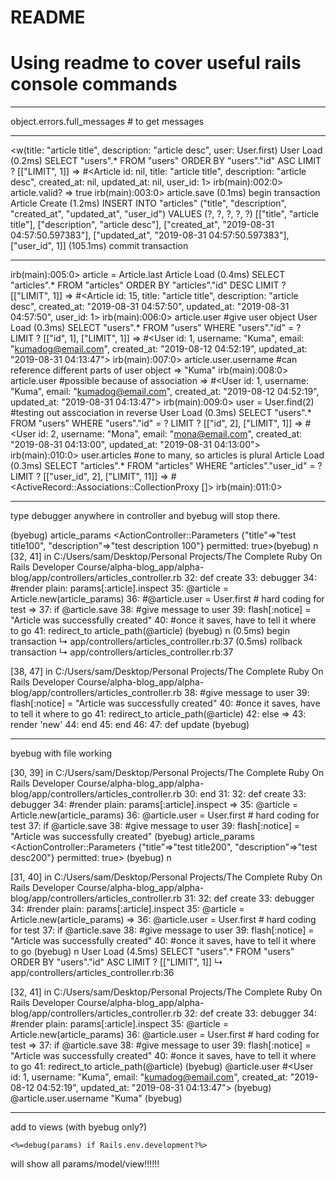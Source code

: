 # README

# Using readme to cover useful rails console commands

*******************************************

object.errors.full_messages # to get messages

*******************************************

<w(title: "article title", description: "article desc", user: User.first)
  User Load (0.2ms)  SELECT  "users".* FROM "users" ORDER BY "users"."id" ASC LIMIT ?  [["LIMIT", 1]]
=> #<Article id: nil, title: "article title", description: "article desc", created_at: nil, updated_at: nil, user_id: 1>
irb(main):002:0> article.valid?
=> true
irb(main):003:0> article.save
   (0.1ms)  begin transaction
  Article Create (1.2ms)  INSERT INTO "articles" ("title", "description", "created_at", "updated_at", "user_id") VALUES (?, ?, ?, ?, ?)  [["title", "article title"], ["description", "article desc"], ["created_at", "2019-08-31 04:57:50.597383"], ["updated_at", "2019-08-31 04:57:50.597383"], ["user_id", 1]]
   (105.1ms)  commit transaction

*******************************************

irb(main):005:0> article = Article.last
  Article Load (0.4ms)  SELECT  "articles".* FROM "articles" ORDER BY "articles"."id" DESC LIMIT ?  [["LIMIT", 1]]
=> #<Article id: 15, title: "article title", description: "article desc", created_at: "2019-08-31 04:57:50", updated_at: "2019-08-31 04:57:50", user_id: 1>
irb(main):006:0> article.user #give user object
  User Load (0.3ms)  SELECT  "users".* FROM "users" WHERE "users"."id" = ? LIMIT ?  [["id", 1], ["LIMIT", 1]]
=> #<User id: 1, username: "Kuma", email: "kumadog@email.com", created_at: "2019-08-12 04:52:19", updated_at: "2019-08-31 04:13:47">
irb(main):007:0> article.user.username #can reference different parts of user object
=> "Kuma"
irb(main):008:0> article.user #possible because of association
=> #<User id: 1, username: "Kuma", email: "kumadog@email.com", created_at: "2019-08-12 04:52:19", updated_at: "2019-08-31 04:13:47">
irb(main):009:0> user = User.find(2) #testing out asscociation in reverse
  User Load (0.3ms)  SELECT  "users".* FROM "users" WHERE "users"."id" = ? LIMIT ?  [["id", 2], ["LIMIT", 1]]
=> #<User id: 2, username: "Mona", email: "mona@email.com", created_at: "2019-08-31 04:13:00", updated_at: "2019-08-31 04:13:00">
irb(main):010:0> user.articles #one to many, so articles is plural
  Article Load (0.3ms)  SELECT  "articles".* FROM "articles" WHERE "articles"."user_id" = ? LIMIT ?  [["user_id", 2], ["LIMIT", 11]]
=> #<ActiveRecord::Associations::CollectionProxy []>
irb(main):011:0>

*******************************************

type debugger anywhere in controller and byebug will stop there.

(byebug) article_params
<ActionController::Parameters {"title"=>"test title100", "description"=>"test description 100"} permitted: true>(byebug) n
[32, 41] in C:/Users/sam/Desktop/Personal Projects/The Complete Ruby On Rails Developer Course/alpha-blog_app/alpha-blog/app/controllers/articles_controller.rb   32:   def create
   33:     debugger
   34:     #render plain: params[:article].inspect
   35:     @article = Article.new(article_params)   36:     #@article.user = User.first # hard coding for test
=> 37:     if @article.save
   38:     #give message to user
   39:       flash[:notice] = "Article was successfully created"
   40:     #once it saves, have to tell it where to go
   41:       redirect_to article_path(@article)
(byebug) n
   (0.5ms)  begin transaction
  ↳ app/controllers/articles_controller.rb:37
   (0.5ms)  rollback transaction
  ↳ app/controllers/articles_controller.rb:37

[38, 47] in C:/Users/sam/Desktop/Personal Projects/The Complete Ruby On Rails Developer Course/alpha-blog_app/alpha-blog/app/controllers/articles_controller.rb
   38:     #give message to user
   39:       flash[:notice] = "Article was successfully created"
   40:     #once it saves, have to tell it where to go
   41:       redirect_to article_path(@article)
   42:     else
=> 43:       render 'new'
   44:     end
   45:   end
   46:
   47: def update
(byebug)

*******************************************
byebug with file working

[30, 39] in C:/Users/sam/Desktop/Personal Projects/The Complete Ruby On Rails Developer Course/alpha-blog_app/alpha-blog/app/controllers/articles_controller.rb
   30:   end
   31:
   32:   def create
   33:     debugger
   34:     #render plain: params[:article].inspect
=> 35:     @article = Article.new(article_params)
   36:     @article.user = User.first # hard coding for test
   37:     if @article.save
   38:     #give message to user
   39:       flash[:notice] = "Article was successfully created"
(byebug) article_params
<ActionController::Parameters {"title"=>"test title200", "description"=>"test desc200"} permitted: true>
(byebug) n

[31, 40] in C:/Users/sam/Desktop/Personal Projects/The Complete Ruby On Rails Developer Course/alpha-blog_app/alpha-blog/app/controllers/articles_controller.rb
   31:
   32:   def create
   33:     debugger
   34:     #render plain: params[:article].inspect
   35:     @article = Article.new(article_params)
=> 36:     @article.user = User.first # hard coding for test
   37:     if @article.save
   38:     #give message to user
   39:       flash[:notice] = "Article was successfully created"
   40:     #once it saves, have to tell it where to go
(byebug) n
  User Load (4.5ms)  SELECT  "users".* FROM "users" ORDER BY "users"."id" ASC LIMIT ?  [["LIMIT", 1]]
  ↳ app/controllers/articles_controller.rb:36

[32, 41] in C:/Users/sam/Desktop/Personal Projects/The Complete Ruby On Rails Developer Course/alpha-blog_app/alpha-blog/app/controllers/articles_controller.rb
   32:   def create
   33:     debugger
   34:     #render plain: params[:article].inspect
   35:     @article = Article.new(article_params)
   36:     @article.user = User.first # hard coding for test
=> 37:     if @article.save
   38:     #give message to user
   39:       flash[:notice] = "Article was successfully created"
   40:     #once it saves, have to tell it where to go
   41:       redirect_to article_path(@article)
(byebug) @article.user
#<User id: 1, username: "Kuma", email: "kumadog@email.com", created_at: "2019-08-12 04:52:19", updated_at: "2019-08-31 04:13:47">
(byebug) @article.user.username
"Kuma"
(byebug)

*********************************************

add to views (with byebug only?)

    <%=debug(params) if Rails.env.development?%>

will show all params/model/view!!!!!!


